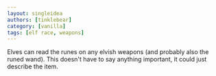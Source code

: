 ```yaml
---
layout: singleidea
authors: [tinklebear]
category: [vanilla]
tags: [elf race, weapons]
---
```

Elves can read the runes on any elvish weapons (and probably also the runed
wand). This doesn't have to say anything important, it could just describe the
item.
